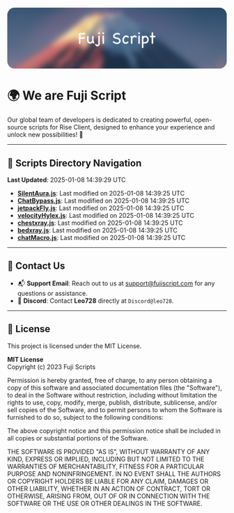 ![Banner](.github/b.webp)

# 🌍 **We are Fuji Script**

Our global team of developers is dedicated to creating powerful, open-source scripts for Rise Client, designed to enhance your experience and unlock new possibilities! 🌟

---
<!-- SCRIPTS_NAVIGATION_START -->
## 📂 **Scripts Directory Navigation**

**Last Updated**: 2025-01-08 14:39:29 UTC

- **[SilentAura.js](scripts/SilentAura.js)**: Last modified on 2025-01-08 14:39:25 UTC
- **[ChatBypass.js](scripts/ChatBypass.js)**: Last modified on 2025-01-08 14:39:25 UTC
- **[jetpackFly.js](scripts/jetpackFly.js)**: Last modified on 2025-01-08 14:39:25 UTC
- **[velocityHylex.js](scripts/velocityHylex.js)**: Last modified on 2025-01-08 14:39:25 UTC
- **[chestxray.js](scripts/chestxray.js)**: Last modified on 2025-01-08 14:39:25 UTC
- **[bedxray.js](scripts/bedxray.js)**: Last modified on 2025-01-08 14:39:25 UTC
- **[chatMacro.js](scripts/chatMacro.js)**: Last modified on 2025-01-08 14:39:25 UTC

<!-- SCRIPTS_NAVIGATION_END -->

---

## 💬 **Contact Us**  
- 📬 **Support Email**: Reach out to us at [support@fujiscript.com](mailto:support@fujiscript.com) for any questions or assistance.  
- 💬 **Discord**: Contact **Leo728** directly at `Discord@leo728`.

---

## 📜 **License**

This project is licensed under the MIT License.  

**MIT License**  
Copyright (c) 2023 Fuji Scripts  

Permission is hereby granted, free of charge, to any person obtaining a copy of this software and associated documentation files (the "Software"), to deal in the Software without restriction, including without limitation the rights to use, copy, modify, merge, publish, distribute, sublicense, and/or sell copies of the Software, and to permit persons to whom the Software is furnished to do so, subject to the following conditions:  

The above copyright notice and this permission notice shall be included in all copies or substantial portions of the Software.  

THE SOFTWARE IS PROVIDED "AS IS", WITHOUT WARRANTY OF ANY KIND, EXPRESS OR IMPLIED, INCLUDING BUT NOT LIMITED TO THE WARRANTIES OF MERCHANTABILITY, FITNESS FOR A PARTICULAR PURPOSE AND NONINFRINGEMENT. IN NO EVENT SHALL THE AUTHORS OR COPYRIGHT HOLDERS BE LIABLE FOR ANY CLAIM, DAMAGES OR OTHER LIABILITY, WHETHER IN AN ACTION OF CONTRACT, TORT OR OTHERWISE, ARISING FROM, OUT OF OR IN CONNECTION WITH THE SOFTWARE OR THE USE OR OTHER DEALINGS IN THE SOFTWARE.  
